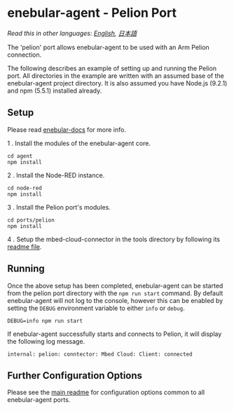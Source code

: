 
# enebular-agent - Pelion Port

*Read this in other languages: [English](README.md), [日本語](README.ja.md)*

The 'pelion' port allows enebular-agent to be used with an Arm Pelion connection.

The following describes an example of setting up and running the Pelion port. All directories in the example are written with an assumed base of the enebular-agent project directory. It is also assumed you have Node.js (9.2.1) and npm (5.5.1) installed already.

## Setup

Please read [enebular-docs](https://docs.enebular.com/) for more info.

1 . Install the modules of the enebular-agent core.

```
cd agent
npm install
```

2 . Install the Node-RED instance.

```
cd node-red
npm install
```

3 . Install the Pelion port's modules.

```
cd ports/pelion
npm install
```

4 . Setup the mbed-cloud-connector in the tools directory by following its [readme file](tools/mbed-cloud-connector/README.md).

## Running

Once the above setup has been completed, enebular-agent can be started from the pelion port directory with the `npm run start` command. By default enebular-agent will not log to the console, however this can be enabled by setting the `DEBUG` environment variable to either `info` or `debug`.

```
DEBUG=info npm run start
```

If enebular-agent successfully starts and connects to Pelion, it will display the following log message.

```
internal: pelion: conntector: Mbed Cloud: Client: connected
```

## Further Configuration Options

Please see the [main readme](../../README.md) for configuration options common to all enebular-agent ports.
